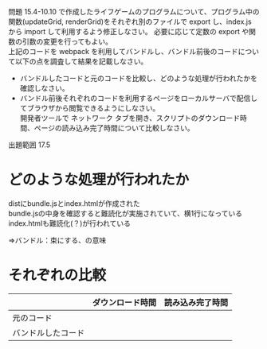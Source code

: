問題 15.4-10.10 で作成したライフゲームのプログラムについて、プログラム中の関数(updateGrid, renderGrid)をそれぞれ別のファイルで export し、index.js から import して利用するよう修正しなさい。 必要に応じて定数の export や関数の引数の変更を行ってもよい。  
上記のコードを webpack を利用してバンドルし、バンドル前後のコードについて以下の点を調査して結果を記載しなさい。

- バンドルしたコードと元のコードを比較し、どのような処理が行われたかを確認しなさい。
- バンドル前後それぞれのコードを利用するページをローカルサーバで配信してブラウザから閲覧できるようにしなさい。  
  開発者ツールで ネットワーク タブを開き、スクリプトのダウンロード時間、ページの読み込み完了時間について比較しなさい。

出題範囲 17.5

# どのような処理が行われたか

distにbundle.jsとindex.htmlが作成された  
bundle.jsの中身を確認すると難読化が実施されていて、横1行になっている  
index.htmlも難読化(？)が行われている

⇒バンドル：束にする、の意味

# それぞれの比較

|                    | ダウンロード時間 | 読み込み完了時間 |
| ------------------ | ---------------- | ---------------- |
| 元のコード         |                  |
| バンドルしたコード |                  |
